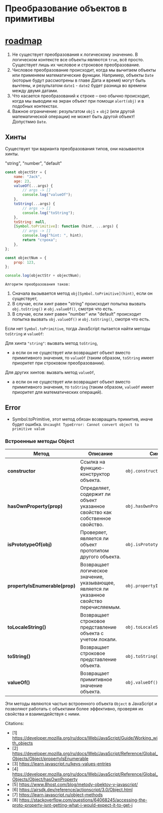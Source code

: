# Преобразование объектов в примитивы

# [roadmap](/chapter-4/roadmap.md)

1. Не существует преобразования к логическому значению. В логическом контексте все объекты являются `true`, всё просто. Существует лишь их числовое и строковое преобразование.
2. Числовое преобразование происходит, когда мы вычитаем объекты или применяем математические функции. Например, объекты `Date` (которые будут рассмотрены в главе Дата и время) могут быть вычтены, и результатом `date1` - `date2` будет разница во времени между двумя датами.
3. Что касается преобразований к строке – оно обычно происходит, когда мы выводим на экран объект при помощи `alert(obj)` и в подобных контекстах.
4. Важное ограничение: результатом `obj1` + `obj2` (или другой математической операции) не может быть другой объект! Допустмио `Date`.

## Хинты

Существует три варианта преобразования типов, они называются хинты.

"string", "number", "default"

```js
const objectStr = {
    name: "Jack",
    age: 23,
    valueOf(...args) {
        // args -> []
        console.log("valueOf");
    },
    toString(...args) {
        // args -> []
        console.log("toString");
    },
    toString: null,
    [Symbol.toPrimitive]: function (hint, ...args) {
        // args -> []
        console.log("hint: ", hint);
        return "строка";
    },
};

const objectNum = {
    prop: 123,
};

console.log(objectStr + objectNum);
```

`Алгоритм преобразования таков:`

1. Сначала вызывается метод `obj[Symbol.toPrimitive](hint)`, если он существует,
2. В случае, если хинт равен "string" происходит попытка вызвать `obj.toString()` и `obj.valueOf()`, смотря что есть.
3. В случае, если хинт равен "number" или "default" происходит попытка вызвать `obj.valueOf()` и `obj.toString()`, смотря что есть.

Если нет `Symbol.toPrimitive`, тогда JavaScript пытается найти методы `toString` и `valueOf`:

Для хинта `"string"`: вызвать метод `toString`,

-   а если он не существует или возвращает объект вместо примитивного значения, то `valueOf` (таким образом, `toString` имеет приоритет при строковом преобразовании).

Для других хинтов: вызвать метод `valueOf`,

-   а если он не существует или возвращает объект вместо примитивного значения, то `toString` (таким образом, `valueOf` имеет приоритет для математических операций).

## Error

-   Symbol.toPrimitive, этот метод обязан возвращать примитив, иначе будет ошибка. `Uncaught TypeError: Cannot convert object to primitive value`

### Встроенные методы Object

| **Метод** | **Описание** | **Синтаксис** | **Пример использования** |
| --- | --- | --- | --- |
| **constructor** | Ссылка на функцию-конструктор объекта. | `obj.constructor` | `const obj = {}; console.log(obj.constructor); // Функция Object` |
| **hasOwnProperty(prop)** | Определяет, содержит ли объект указанное свойство как собственное свойство. | `obj.hasOwnProperty(prop)` | `const obj = { a: 1 };console.log(obj.hasOwnProperty('a')); // true` |
| **isPrototypeOf(obj)** | Проверяет, является ли объект прототипом другого объекта. | `obj.isPrototypeOf(protoObj)` | `function Parent() {}function Child() {}Child.prototype = new Parent();const child = new Child();console.log(Parent.prototype.isPrototypeOf(child)); // true` |
| **propertyIsEnumerable(prop)** | Возвращает логическое значение, указывающее, является ли указанное свойство перечисляемым. | `obj.propertyIsEnumerable(prop)` | `const obj = { a: 1 };console.log(obj.propertyIsEnumerable('a')); // true` |
| **toLocaleString()** | Возвращает строковое представление объекта с учетом локали. | `obj.toLocaleString()` | `const date = new Date();console.log(date.toLocaleString());` |
| **toString()** | Возвращает строковое представление объекта. | `obj.toString()` | `const obj = { a: 1 };console.log(obj.toString()); // [object Object]` |
| **valueOf()** | Возвращает примитивное значение объекта. | `obj.valueOf()` | `const obj = { value: 42 };console.log(obj.valueOf()); // { value: 42 }` |

Эти методы являются частью встроенного объекта `Object` в JavaScript и позволяют работать с объектами более эффективно, проверяя их свойства и взаимодействуя с ними.

Citations:

-   [1] https://developer.mozilla.org/ru/docs/Web/JavaScript/Guide/Working_with_objects
-   [2] https://developer.mozilla.org/ru/docs/Web/JavaScript/Reference/Global_Objects/Object/propertyIsEnumerable
-   [3] https://learn.javascript.ru/keys-values-entries
-   [4] https://developer.mozilla.org/ru/docs/Web/JavaScript/Reference/Global_Objects/Object/hasOwnProperty
-   [5] https://www.8host.com/blog/metody-obektov-v-javascript/
-   [6] https://airsdk.dev/reference/actionscript/3.0/Object.html
-   [7] https://learn.javascript.ru/object-methods
-   [8] https://stackoverflow.com/questions/64068245/accessing-the-proto-property-isnt-getting-what-i-would-expect-it-to-get-j
